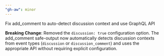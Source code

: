 ```yaml
---
"gh-aw": minor
---
```


Fix add_comment to auto-detect discussion context and use GraphQL API

**Breaking Change**: Removed the `discussion: true` configuration option. The add_comment safe-output now automatically detects discussion contexts from event types (`discussion` or `discussion_comment`) and uses the appropriate API without requiring explicit configuration.

